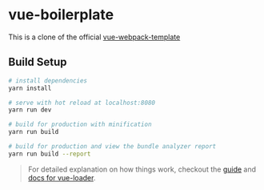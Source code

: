 # vue-boilerplate

This is a clone of the official [vue-webpack-template](https://github.com/vuejs-templates/webpack)

## Build Setup

``` bash
# install dependencies
yarn install

# serve with hot reload at localhost:8080
yarn run dev

# build for production with minification
yarn run build

# build for production and view the bundle analyzer report
yarn run build --report
```

> For detailed explanation on how things work, checkout the [guide](http://vuejs-templates.github.io/webpack/) and [docs for vue-loader](http://vuejs.github.io/vue-loader).
